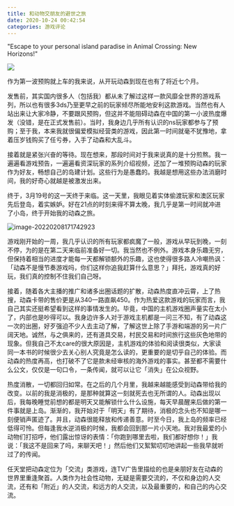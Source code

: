 ```yaml
---
title: 和动物交朋友的避世之旅
date: 2020-10-24 00:42:54
categories: 游戏评论
---
```


"Escape to your personal island paradise in Animal Crossing: New Horizons!"

![](https://picgo-1301409616.cos.ap-chengdu.myqcloud.com/37d13fe73519cd21150e8618067d194d021cd7c22d31e578c.jpg)

作为第一波预购就上车的我来说，从开玩动森到现在也有了将近七个月。

发售前，其实国内很多人（包括我）都从未了解过这样一款风靡全世界的游戏系列，所以也有很多3ds乃至更早之前的玩家倾尽所能地安利这款游戏。当然也有人站出来让大家冷静，不要跟风预购，但这并不能阻碍动森在中国的第一小波热度爆发（没错，是在正式发售前）。当时，我身边几乎所有认识的ns玩家都参与了预购；至于我，本来我就很偏爱模拟经营类的游戏，因此第一时间就毫不犹豫地，拿着压岁钱购买了任亏券，入手了动森和大乱斗。

接着就是紧张兴奋的等待。现在想来，那段时间对于我来说真的是十分煎熬。我一遍遍看游戏预告，一遍遍看资深玩家的系列介绍视频，还加了一堆预购动森的玩家作为好友，畅想自己的岛建计划。这些行为是愚蠢的。我越是想用这些办法消磨时间，我的好奇心就越是被激发出来。

终于，3月19号的这一天终于来临。这一天里，我眼见着实体偷渡玩家和澳区玩家先后登岛，着实嫉妒。好在21点的时刻来得不算太晚，我几乎是第一时间就冲进了小岛，终于开始我的动森之旅。

![image-20220208171742923](https://picgo-1301409616.cos.ap-chengdu.myqcloud.com/blog/image-20220208171742923.png)

游戏刚开始的一周，我几乎认识的所有玩家都疯魔了一般，游戏从早玩到晚，一刻不停，为的是在第二天来临前准备好一切。我当然也不例外。游戏本身乐趣无穷，但保持着相当的进度才能每一天都解锁额外的乐趣，这也使得很多路人冷嘲热讽：「动森不是慢节奏游戏吗，你们这样你追我赶算什么意思？」拜托，游戏真的好玩，我们真的控制不住我们自己呀。

接着，随着各大主播的推广和诸多出圈话题的扩散，动森热度直冲云霄，上了热搜，动森卡带的售价更是从340一路直飙450。作为热爱这款游戏的玩家而言，我自己其实还挺希望看到这样的事情发生的。毕竟，中国的主机游戏圈声量实在太小了，内部也是吵得可以。我身边许多人对于游戏主机都是一问三不知，有了动森这一次的出圈，好歹强迫不少人去主动了解，了解这世上除了手游和端游的另一片广阔天地。诚然，与之俱来的，还有道具交易，村民交易和时间旅行这些灰色地带的现象。但我自己不太care的很大原因是，主机游戏的体验和阅读很类似，大家读同一本书的时候很少去关心别人究竟是怎么读的，更重要的是切乎自己的体验。而动森的热度再高，也打破不了它是款未经审核的海外游戏的事实。甚至都不需要什么公文，仅仅是一句口令，一条传闻，就可以让它「消失」在公众视野。

热度消散，一切都回归如常。在之后的几个月里，我越来越能感受到动森带给我的改变。以前的我是消极的，是那种就算这一刻就死去也无所谓的人。动森出现以后，我每晚睡觉前想的都是明天又能解锁什么什么设施，每天早晨醒来后做的第一件事就是上岛。渐渐的，我开始对于「明天」有了期待，消极的念头也不知是哪一刻便销声匿迹了。并且，动森很能释放和传递善意。时至今日，我上岛的频率已经低得可怜。但每逢我水逆消极的时候，我都会回到那一片小天地。我对我最爱的小动物们打招呼，他们露出惊讶的表情：「你跑到哪里去啦，我们都好想你！」我说：「我这不是回来了吗，来聊天吧！」然后他们又絮絮叨叨地讲起一些我早就听过了的传闻。

任天堂把动森定位为「交流」类游戏，连TV广告里描绘的也是亲朋好友在动森的世界里重逢聚首。人类作为社会性动物，无疑是需要交流的，不仅和身边的人交流，还有和「附近」的人交流，和远方的人交流，以及最重要的，和自己的内心交流。